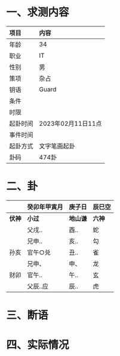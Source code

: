 # 一、求测内容
|项目|内容|
|:-|:-|
|年龄|34|
|职业|IT|
|性别|男|
|策项|杂占|
|钥语|Guard|
|条件||
|时限||
|起卦时间|2023年02月11日11点|
|事件时间||
|起卦方式|文字笔画起卦|
|卦码|474卦|

# 二、卦
||癸卯年甲寅月|庚子日|辰巳空|
|:-|:-|:-|:-|
|**伏神**|**小过**|**地山谦**|**六神**|
||父戌..|酉..|蛇|
||兄申..|亥..|勾|
|孙亥|官午○兑|丑..|雀|
||兄申、|申、|龙|
|财卯|官午..|午..|玄|
||父辰..应|辰..|虎|


# 三、断语

# 四、实际情况